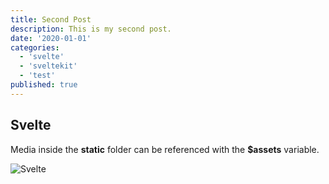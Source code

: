 ```yaml
---
title: Second Post
description: This is my second post.
date: '2020-01-01'
categories:
  - 'svelte'
  - 'sveltekit'
  - 'test'
published: true
---
```


## Svelte

Media inside the **static** folder can be referenced with the **$assets** variable.

![Svelte](favicon.png)